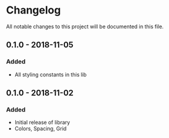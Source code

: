 # Changelog
All notable changes to this project will be documented in this file.

## 0.1.0 - 2018-11-05
### Added
- All styling constants in this lib

## 0.1.0 - 2018-11-02
### Added
- Initial release of library
- Colors, Spacing, Grid

